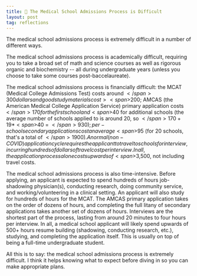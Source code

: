 ```yaml
---
title: 🏥 The Medical School Admissions Process is Difficult
layout: post
tag: reflections
---
```


The medical school admissions process is extremely difficult in a number of different ways. 

The medical school admissions process is academically difficult, requiring you to take a broad set of math and science courses as well as rigorous organic and biochemistry -- all during undergraduate years (unless you choose to take some courses post-baccelaureate).

The medical school admissions process is financially difficult: the MCAT (Medical College Admissions Test) costs around <span>$</span>300 dollars and good study materials cost ><span>$</span>200; AMCAS (the American Medical College Application Service) primary application costs <span>$</span>170 for the first school and <span>$</span>40 for additional schools (the average number of schools applied to is around 20, so <span>$</span>170 + 19 * <span>$</span>40 = <span>$</span>930); per-school secondary applications cost an average <span>$</span>95 (for 20 schools, that's a total of <span>$</span>1900). A normal (non-COVID) application cycle requires the applicant to travel to schools for interview, incurring hundreds of dollars of travel cost per interview. In all, the application process alone costs upwards of <span>$</span>3,500, not including travel costs.

The medical school admissions process is also time-intensive. Before applying, an applicant is expected to spend hundreds of hours job-shadowing physician(s), conducting research, doing community service, and working/volunteering in a clinical setting. An applicant will also study for hundreds of hours for the MCAT. The AMCAS primary application takes on the order of dozens of hours, and completing the full litany of secondary applications takes another set of dozens of hours. Interviews are the shortest part of the process, lasting from around 20 minutes to four hours per interview. In all, a medical school applicant will likely spend upwards of 500+ hours resume building (shadowing, conducting research, etc.), studying, and completing the application itself. This is usually on top of being a full-time undergraduate student.

All this is to say: the medical school admissions process is extremely difficult. I think it helps knowing what to expect before diving in so you can make appropriate plans.